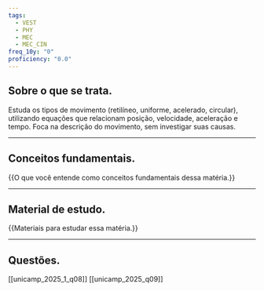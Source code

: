 ```yaml
---
tags:
  - VEST
  - PHY
  - MEC
  - MEC_CIN
freq_10y: "0"
proficiency: "0.0"
---
```

## Sobre o que se trata.

Estuda os tipos de movimento (retilíneo, uniforme, acelerado, circular), utilizando equações que relacionam posição, velocidade, aceleração e tempo. Foca na descrição do movimento, sem investigar suas causas.

--- 
## Conceitos fundamentais.

{{O que você entende como conceitos fundamentais dessa matéria.}}

---
## Material de estudo.

{{Materiais para estudar essa matéria.}}

--- 
## Questões.

[[unicamp_2025_1_q08]]
[[unicamp_2025_q09]]
